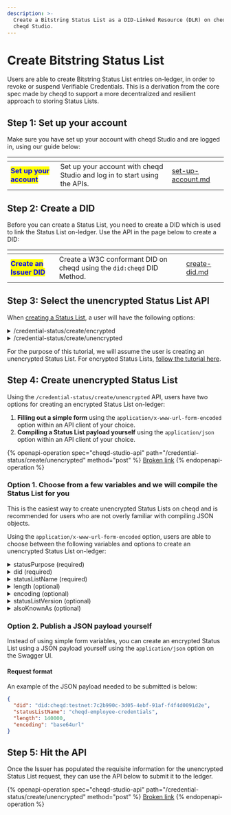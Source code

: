 ```yaml
---
description: >-
  Create a Bitstring Status List as a DID-Linked Resource (DLR) on cheqd, using
  cheqd Studio.
---
```


# Create Bitstring Status List

Users are able to create Bitstring Status List entries on-ledger, in order to revoke or suspend Verifiable Credentials. This is a derivation from the core spec made by cheqd to support a more decentralized and resilient approach to storing Status Lists.

## Step 1: Set up your account

Make sure you have set up your account with cheqd Studio and are logged in, using our guide below:

<table data-card-size="large" data-view="cards"><thead><tr><th></th><th></th><th data-hidden data-card-target data-type="content-ref"></th></tr></thead><tbody><tr><td><mark style="color:blue;"><strong>Set up your account</strong></mark></td><td>Set up your account with cheqd Studio and log in to start using the APIs.</td><td><a href="../../../getting-started/studio/set-up-account.md">set-up-account.md</a></td></tr></tbody></table>

## Step 2: Create a DID

Before you can create a Status List, you need to create a DID which is used to link the Status List on-ledger. Use the API in the page below to create a DID:

<table data-card-size="large" data-view="cards"><thead><tr><th></th><th></th><th data-hidden data-card-target data-type="content-ref"></th></tr></thead><tbody><tr><td><mark style="color:blue;"><strong>Create an Issuer DID</strong></mark></td><td>Create a W3C conformant DID on cheqd using the <code>did:cheqd</code> DID Method.</td><td><a href="../../dids/create-did.md">create-did.md</a></td></tr></tbody></table>

## Step 3: Select the unencrypted Status List API

When [creating a Status List](../), a user will have the following options:&#x20;

<details>

<summary>/credential-status/create/encrypted</summary>

Using this API will encrypt the bitstring of the Status List, meaning that a set of Payment Conditions will need to be met in order to access the Status List contents.

</details>

<details>

<summary>/credential-status/create/unencrypted</summary>

Using this API will create a regular Status List on-ledger, where the contents of the Status List are visible to any users who queries the blockchain.&#x20;

</details>

For the purpose of this tutorial, we will assume the user is creating an unencrypted Status List. For encrypted Status Lists, [follow the tutorial here](../../payments/charge.md).

## Step 4: Create unencrypted Status List

Using the `/credential-status/create/unencrypted` API, users have two options for creating an encrypted Status List on-ledger:

1. **Filling out a simple form** using the `application/x-www-url-form-encoded` option within an API client of your choice.
2. **Compiling a Status List payload yourself** using the `application/json` option within an API client of your choice.

{% openapi-operation spec="cheqd-studio-api" path="/credential-status/create/unencrypted" method="post" %}
[Broken link](broken-reference)
{% endopenapi-operation %}

### Option 1. Choose from a few variables and we will compile the Status List for you

This is the easiest way to create unencrypted Status Lists on cheqd and is recommended for users who are not overly familiar with compiling JSON objects.&#x20;

Using the `application/x-www-url-form-encoded` option, users are able to choose between the following variables and options to create an unencrypted Status List on-ledger:

<details>

<summary>statusPurpose (required)</summary>

* revocation (creates a Status List where each entry refers to revocation status)
* suspension (creates a Status List where each entry refers to suspension status. Note that suspended Credentials may become unsuspended).

</details>

<details>

<summary>did (required)</summary>

Enter the Decentralized Identifier (DID) of the Status List publisher [created in Step 2](create-status-list.md#step-2-create-a-did). For example:

```json
did:cheqd:testnet:0ff9df5d-653b-4f77-a66c-0035abc34d63
```

</details>

<details>

<summary>statusListName (required)</summary>

This is the name of your Status List. This will also need to be kept consistent for all future updates of the same Status List. For example:

```json
employmentCredentialRevocationList
```

</details>

<details>

<summary>length (optional)</summary>

The length of the Status List to be created. The default and minimum length is 140000 which is 16kb. For example:

```json
140000
```

</details>

<details>

<summary>encoding (optional)</summary>

The encoding format of the encrypted StatusList DID-Linked Resource to be created.&#x20;

* base64url
* base64
* hex

</details>

<details>

<summary>statusListVersion (optional)</summary>

A user set value to represent the version of the Status List. For example:

```json
1.0
```

</details>

<details>

<summary>alsoKnownAs (optional)</summary>

A user set field to assign a set of alternative URIs where the DID-Linked Resource can be fetched from. For example:

```json
https://www.foo.com
```

</details>

### Option 2. Publish a JSON payload yourself

Instead of using simple form variables, you can create an encrypted Status List using a JSON payload yourself using the `application/json` option on the Swagger UI.&#x20;

#### Request format

An example of the JSON payload needed to be submitted is below:

```json
{
  "did": "did:cheqd:testnet:7c2b990c-3d05-4ebf-91af-f4f4d0091d2e",
  "statusListName": "cheqd-employee-credentials",
  "length": 140000,
  "encoding": "base64url"
}
```

## Step 5: Hit the API

Once the Issuer has populated the requisite information for the unencrypted Status List request, they can use the API below to submit it to the ledger.&#x20;

{% openapi-operation spec="cheqd-studio-api" path="/credential-status/create/unencrypted" method="post" %}
[Broken link](broken-reference)
{% endopenapi-operation %}
